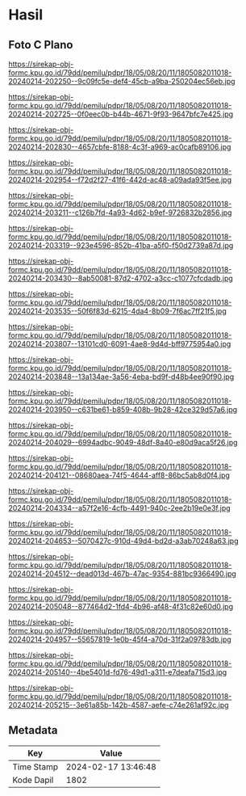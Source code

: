 # Hasil

## Foto C Plano

https://sirekap-obj-formc.kpu.go.id/79dd/pemilu/pdpr/18/05/08/20/11/1805082011018-20240214-202250--9c09fc5e-def4-45cb-a9ba-250204ec56eb.jpg

https://sirekap-obj-formc.kpu.go.id/79dd/pemilu/pdpr/18/05/08/20/11/1805082011018-20240214-202725--0f0eec0b-b44b-4671-9f93-9647bfc7e425.jpg

https://sirekap-obj-formc.kpu.go.id/79dd/pemilu/pdpr/18/05/08/20/11/1805082011018-20240214-202830--4657cbfe-8188-4c3f-a969-ac0cafb89106.jpg

https://sirekap-obj-formc.kpu.go.id/79dd/pemilu/pdpr/18/05/08/20/11/1805082011018-20240214-202954--f72d2f27-41f6-442d-ac48-a09ada93f5ee.jpg

https://sirekap-obj-formc.kpu.go.id/79dd/pemilu/pdpr/18/05/08/20/11/1805082011018-20240214-203211--c126b7fd-4a93-4d62-b9ef-9726832b2856.jpg

https://sirekap-obj-formc.kpu.go.id/79dd/pemilu/pdpr/18/05/08/20/11/1805082011018-20240214-203319--923e4596-852b-41ba-a5f0-f50d2739a87d.jpg

https://sirekap-obj-formc.kpu.go.id/79dd/pemilu/pdpr/18/05/08/20/11/1805082011018-20240214-203430--8ab50081-87d2-4702-a3cc-c1077cfcdadb.jpg

https://sirekap-obj-formc.kpu.go.id/79dd/pemilu/pdpr/18/05/08/20/11/1805082011018-20240214-203535--50f6f83d-6215-4da4-8b09-7f6ac7ff21f5.jpg

https://sirekap-obj-formc.kpu.go.id/79dd/pemilu/pdpr/18/05/08/20/11/1805082011018-20240214-203807--13101cd0-6091-4ae8-9d4d-bff9775954a0.jpg

https://sirekap-obj-formc.kpu.go.id/79dd/pemilu/pdpr/18/05/08/20/11/1805082011018-20240214-203848--13a134ae-3a56-4eba-bd9f-d48b4ee90f90.jpg

https://sirekap-obj-formc.kpu.go.id/79dd/pemilu/pdpr/18/05/08/20/11/1805082011018-20240214-203950--c631be61-b859-408b-9b28-42ce329d57a6.jpg

https://sirekap-obj-formc.kpu.go.id/79dd/pemilu/pdpr/18/05/08/20/11/1805082011018-20240214-204029--6994adbc-9049-48df-8a40-e80d9aca5f26.jpg

https://sirekap-obj-formc.kpu.go.id/79dd/pemilu/pdpr/18/05/08/20/11/1805082011018-20240214-204121--08680aea-74f5-4644-aff8-86bc5ab8d0f4.jpg

https://sirekap-obj-formc.kpu.go.id/79dd/pemilu/pdpr/18/05/08/20/11/1805082011018-20240214-204334--a57f2e16-4cfb-4491-940c-2ee2b19e0e3f.jpg

https://sirekap-obj-formc.kpu.go.id/79dd/pemilu/pdpr/18/05/08/20/11/1805082011018-20240214-204653--5070427c-910d-49d4-bd2d-a3ab70248a63.jpg

https://sirekap-obj-formc.kpu.go.id/79dd/pemilu/pdpr/18/05/08/20/11/1805082011018-20240214-204512--dead013d-467b-47ac-9354-881bc9366490.jpg

https://sirekap-obj-formc.kpu.go.id/79dd/pemilu/pdpr/18/05/08/20/11/1805082011018-20240214-205048--877464d2-1fd4-4b96-af48-4f31c82e60d0.jpg

https://sirekap-obj-formc.kpu.go.id/79dd/pemilu/pdpr/18/05/08/20/11/1805082011018-20240214-204957--55657819-1e0b-45f4-a70d-31f2a09783db.jpg

https://sirekap-obj-formc.kpu.go.id/79dd/pemilu/pdpr/18/05/08/20/11/1805082011018-20240214-205140--4be5401d-fd76-49d1-a311-e7deafa715d3.jpg

https://sirekap-obj-formc.kpu.go.id/79dd/pemilu/pdpr/18/05/08/20/11/1805082011018-20240214-205215--3e61a85b-142b-4587-aefe-c74e261af92c.jpg


## Metadata

| Key        | Value               |
| ---------- | ------------------- |
| Time Stamp | 2024-02-17 13:46:48 |
| Kode Dapil | 1802                |



